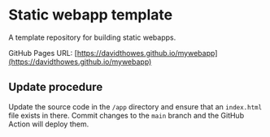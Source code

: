 # Static webapp template

A template repository for building static webapps.

GitHub Pages URL: [https://davidthowes.github.io/mywebapp](https://davidthowes.github.io/mywebapp)

## Update procedure

Update the source code in the `/app` directory and ensure that an `index.html` file exists in there. Commit changes to the `main` branch and the GitHub Action will deploy them.